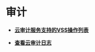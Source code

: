 # 审计<a name="vss_01_0064"></a>

-   **[云审计服务支持的VSS操作列表](云审计服务支持的VSS操作列表.md)**  

-   **[查看云审计日志](查看云审计日志.md)**  


